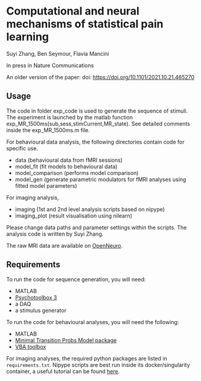 # Computational and neural mechanisms of statistical pain learning

Suyi Zhang, Ben Seymour, Flavia Mancini

In press in Nature Communications

An older version of the paper: doi: https://doi.org/10.1101/2021.10.21.465270


## Usage

The code in folder exp_code is used to generate the sequence of stimuli.
The experiment is launched by the matlab function exp_MR_1500ms(sub,sess,stimCurrent,MR_state). See detailed comments inside the exp_MR_1500ms.m file.

For behavioural data analysis, the following directories contain code for specific use. 
* data (behavioural data from fMRI sessions)
* model_fit (fit models to behavioural data)
* model_comparison (performs model comparison)
* model_gen (generate parametric modulators for fMRI analyses using fitted model parameters)

For imaging analysis, 
* imaging (1st and 2nd level analysis scripts based on nipype)
* imaging_plot (result visualisation using nilearn)

Please change data paths and parameter settings within the scripts. The analysis code is written by Suyi Zhang.


The raw MRI data are available on [OpenNeuro](https://openneuro.org/datasets/ds003836).

## Requirements

To run the code for sequence generation, you will need:
* MATLAB
* [Psychotoolbox 3](http://psychtoolbox.org)
* a DAQ
* a stimulus generator

To run the code for behavioural analyses, you will need the following:
* MATLAB
* [Minimal Transition Probs Model package](https://github.com/florentmeyniel/MinimalTransitionProbsModel)
* [VBA toolbox](https://mbb-team.github.io/VBA-toolbox/)

For imaging analyses, the required python packages are listed in `requirements.txt`. Nipype scripts are best run inside its docker/singularity container, a useful tutorial can be found [here](https://miykael.github.io/nipype_tutorial/).


